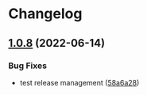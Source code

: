 # Changelog

## [1.0.8](https://github.com/ictorg/ipa-toolkit-backend/compare/1.0.7...v1.0.8) (2022-06-14)


### Bug Fixes

* test release management ([58a6a28](https://github.com/ictorg/ipa-toolkit-backend/commit/58a6a28fa44421ec5aa3e11a5f14477d55430356))
